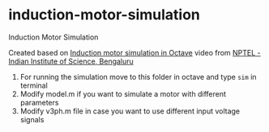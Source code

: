 # induction-motor-simulation
Induction Motor Simulation

Created based on [Induction motor simulation in Octave](https://www.youtube.com/watch?v=gImSv1Ps5Fo) video from [NPTEL - Indian Institute of Science, Bengaluru](https://www.youtube.com/@nptel-indianinstituteofsci8064)

1. For running the simulation move to this folder in octave and type `sim` in terminal
2. Modify model.m if you want to simulate a motor with different parameters
3. Modify v3ph.m file in case you want to use different input voltage signals
